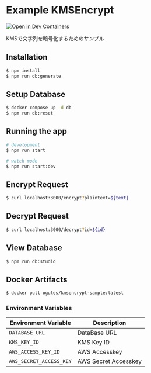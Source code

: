 # Example KMSEncrypt

[![Open in Dev Containers](https://img.shields.io/static/v1?label=Dev%20Containers&message=Open&color=blue&logo=visualstudiocode)](https://vscode.dev/redirect?url=vscode://ms-vscode-remote.remote-containers/cloneInVolume?url=https://github.com/kaito01234/example-kms-encrypt)

KMSで文字列を暗号化するためのサンプル

## Installation

```bash
$ npm install
$ npm run db:generate
```

## Setup Database

```bash
$ docker compose up -d db
$ npm run db:reset
```

## Running the app

```bash
# development
$ npm run start

# watch mode
$ npm run start:dev
```

## Encrypt Request

```bash
$ curl localhost:3000/encrypt?plaintext=${text}
```

## Decrypt Request

```bash
$ curl localhost:3000/decrypt?id=${id}
```

## View Database

```bash
$ npm run db:studio
```

## Docker Artifacts

```bash
$ docker pull ogules/kmsencrypt-sample:latest
```

### Environment Variables

| Environment Variable    | Description          |
| ----------------------- | -------------------- |
| `DATABASE_URL`          | DataBase URL         |
| `KMS_KEY_ID`            | KMS Key ID           |
| `AWS_ACCESS_KEY_ID`     | AWS Accesskey        |
| `AWS_SECRET_ACCESS_KEY` | AWS Secret Accesskey |
